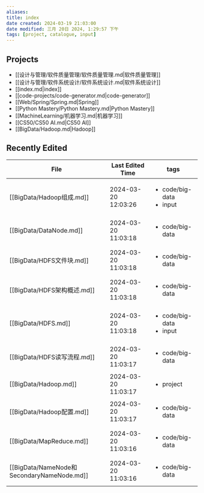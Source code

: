 ```yaml
---
aliases: 
title: index
date created: 2024-03-19 21:03:00
date modified: 三月 20日 2024, 1:29:57 下午
tags: [project, catalogue, input]
---
```

## Projects
- [[设计与管理/软件质量管理/软件质量管理.md|软件质量管理]]
- [[设计与管理/软件系统设计/软件系统设计.md|软件系统设计]]
- [[index.md|index]]
- [[code-projects/code-generator.md|code-generator]]
- [[Web/Spring/Spring.md|Spring]]
- [[Python Mastery/Python Mastery.md|Python Mastery]]
- [[MachineLearning/机器学习.md|机器学习]]
- [[CS50/CS50 AI.md|CS50 AI]]
- [[BigData/Hadoop.md|Hadoop]]
## Recently Edited
| File                                      | Last Edited Time    | tags                                          |
| ----------------------------------------- | ------------------- | --------------------------------------------- |
| [[BigData/Hadoop组成.md]]                   | 2024-03-20 12:03:26 | <ul><li>code/big-data</li><li>input</li></ul> |
| [[BigData/DataNode.md]]                   | 2024-03-20 11:03:18 | <ul><li>code/big-data</li></ul>               |
| [[BigData/HDFS文件块.md]]                    | 2024-03-20 11:03:18 | <ul><li>code/big-data</li></ul>               |
| [[BigData/HDFS架构概述.md]]                   | 2024-03-20 11:03:18 | <ul><li>code/big-data</li></ul>               |
| [[BigData/HDFS.md]]                       | 2024-03-20 11:03:18 | <ul><li>code/big-data</li><li>input</li></ul> |
| [[BigData/HDFS读写流程.md]]                   | 2024-03-20 11:03:17 | <ul><li>code/big-data</li></ul>               |
| [[BigData/Hadoop.md]]                     | 2024-03-20 11:03:17 | <ul><li>project</li></ul>                     |
| [[BigData/Hadoop配置.md]]                   | 2024-03-20 11:03:17 | <ul><li>code/big-data</li></ul>               |
| [[BigData/MapReduce.md]]                  | 2024-03-20 11:03:16 | <ul><li>code/big-data</li></ul>               |
| [[BigData/NameNode和SecondaryNameNode.md]] | 2024-03-20 11:03:16 | <ul><li>code/big-data</li></ul>               |
